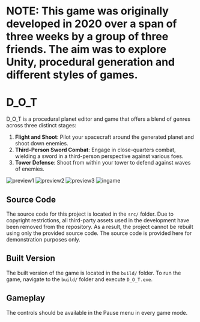 # NOTE: This game was originally developed in 2020 over a span of three weeks by a group of three friends. The aim was to explore Unity, procedural generation and different styles of games.

# D_O_T
D_O_T is a procedural planet editor and game that offers a blend of genres across three distinct stages:

1. **Flight and Shoot**: Pilot your spacecraft around the generated planet and shoot down enemies.
2. **Third-Person Sword Combat**: Engage in close-quarters combat, wielding a sword in a third-person perspective against various foes.
3. **Tower Defense**: Shoot from within your tower to defend against waves of enemies.

![preview1](https://user-images.githubusercontent.com/60853685/202818581-4900d45c-3883-46ab-8ab8-591feb380aa6.gif)
![preview2](https://user-images.githubusercontent.com/60853685/202818582-eec79442-8fe2-4466-a455-dae962baa821.gif)
![preview3](https://user-images.githubusercontent.com/60853685/202818587-989df32e-e700-46a2-b4bc-a7cb0b532fcb.gif)
![ingame](https://user-images.githubusercontent.com/60853685/202818818-89afafac-de51-4514-8037-ae9af397a65d.gif)
## Source Code
The source code for this project is located in the `src/` folder. Due to copyright restrictions, all third-party assets used in the development have been removed from the repository. As a result, the project cannot be rebuilt using only the provided source code. The source code is provided here for demonstration purposes only.

## Built Version
The built version of the game is located in the `build/` folder. To run the game, navigate to the `build/` folder and execute `D_O_T.exe`.

## Gameplay
The controls should be available in the Pause menu in every game mode.
